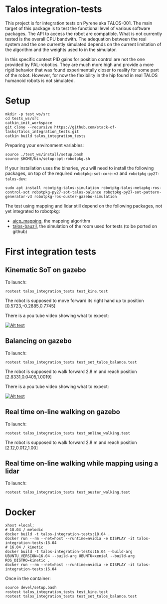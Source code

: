 # Talos integration-tests

This project is for integration tests on Pyrene aka TALOS-001.
The main target of this package is to test the functional level of various software packages.
The API to access the robot are compatible. What is not currently tested is the overall CPU bandwith.
The adequation between the real system and the one currently simulated depends on the current limitation
of the algorithm and the weights used to in the simulator.

In this specific context PID gains for position control are not the one provided by PAL-robotics.
They are much more high and provide a more rigid behavior that was found experimentally closer to reality for some part
of the robot. However, for now the flexibility in the hip found in real TALOS humanoid robots is not simulated.

# Setup
```
mkdir -p test_ws/src
cd tests_ws/src
catkin_init_workspace
git clone --recursive https://github.com/stack-of-tasks/talos_integration_tests.git
catkin build talos_integration_tests
```

Preparing your environment variables:
```
source ./test_ws/install/setup.bash
source $HOME/bin/setup-opt-robotpkg.sh
```
If your installation uses the binaries, you will need to install the following packages, on top of the required `robotpkg-sot-core-v3` and `robotpkg-py27-talos-dev`:
```
sudo apt install robotpkg-talos-simulation robotpkg-talos-metapkg-ros-control-sot robotpkg-py27-sot-talos-balance robotpkg-py27-sot-pattern-generator-v3 robotpkg-ros-ouster-gazebo-simulation
```

The test using mapping and lidar still depend on the following packages, not yet integrated to robotpkg:
* [aicp_mapping](https://github.com/Gepetto/aicp_mapping), the mapping algorithm
* [talos-bauzil](https://gitlab.laas.fr/tlasguigne/talos-bauzil), the simulation of the room used for tests (to be ported on github)

# First integration tests

## Kinematic SoT on gazebo

To launch:
```
rostest talos_integration_tests test_kine.test
```
The robot is supposed to move forward its right hand up to position [0.5723,-0.2885,0.7745]

There is a you tube video showing what to expect:

[![Alt text](http://i3.ytimg.com/vi/gptPEm5Qj3o/hqdefault.jpg)](https://youtu.be/gptPEm5Qj3o)

## Balancing on gazebo

To launch:
```
rostest talos_integration_tests test_sot_talos_balance.test
```
The robot is supposed to walk forward 2.8 m and reach position [2.8331,0.0405,1.0019]

There is a you tube video showing what to expect:

[![Alt text](http://i3.ytimg.com/vi/Hd46shZ22dM/hqdefault.jpg)](https://youtu.be/Hd46shZ22dM)

## Real time on-line walking on gazebo

To launch:
```
rostest talos_integration_tests test_online_walking.test
```
The robot is supposed to walk forward 2.8 m and reach position [2.12,0.012,1.00]

## Real time on-line walking while mapping using a lidar

To launch:
```
rostest talos_integration_tests test_ouster_walking.test
```


# Docker

```
xhost +local:
# 18.04 / melodic
docker build -t talos-integration-tests:18.04 .
docker run --rm --net=host --runtime=nvidia -e DISPLAY -it talos-integration-tests:18.04
# 16.04 / kinetic
docker build -t talos-integration-tests:16.04 --build-arg UBUNTU_VERSION=16.04 --build-arg UBUNTU=xenial --build-arg ROS_DISTRO=kinetic .
docker run --rm --net=host --runtime=nvidia -e DISPLAY -it talos-integration-tests:16.04
```

Once in the container:
```
source devel/setup.bash
rostest talos_integration_tests test_kine.test
rostest talos_integration_tests test_sot_talos_balance.test
```
